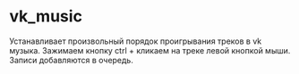 vk_music
========

Устанавливает произвольный порядок проигрывания треков в vk музыка. Зажимаем кнопку ctrl + кликаем на треке левой кнопкой мыши. Записи добавляются в очередь.
